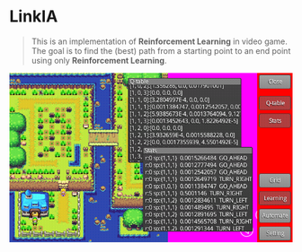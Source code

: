 # LinkIA
>This is an implementation of  **Reinforcement Learning** in video game. The goal is to find the (best) path from a starting point to an end point using only **Reinforcement Learning**.

<img src="images/screenshot_1.png" alt="screenshot" />
